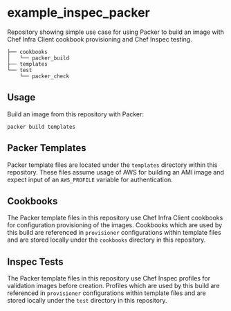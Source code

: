 # example_inspec_packer

Repository showing simple use case for using Packer to build an image with Chef Infra Client cookbook provisioning and Chef Inspec testing.

```plain
├── cookbooks
│   └── packer_build
├── templates
└── test
    └── packer_check
```

## Usage

Build an image from this repository with Packer:

`packer build templates`

## Packer Templates

Packer template files are located under the `templates` directory within this repository.  These files assume usage of AWS for building an AMI image and expect input of an `AWS_PROFILE` variable for authentication.

## Cookbooks

The Packer template files in this repository use Chef Infra Client cookbooks for configuration provisioning of the images.  Cookbooks which are used by this build are referenced in `provisioner` configurations within template files and are stored locally under the `cookbooks` directory in this repository.

## Inspec Tests

The Packer template files in this repository use Chef Inspec profiles for validation images before creation.  Profiles which are used by this build are referenced in `provisioner` configurations within template files and are stored locally under the `test` directory in this repository.

